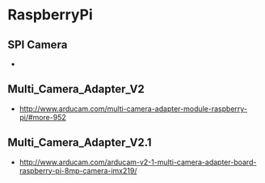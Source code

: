 # RaspberryPi
## SPI Camera
- 

## Multi_Camera_Adapter_V2
- http://www.arducam.com/multi-camera-adapter-module-raspberry-pi/#more-952

## Multi_Camera_Adapter_V2.1
- http://www.arducam.com/arducam-v2-1-multi-camera-adapter-board-raspberry-pi-8mp-camera-imx219/
